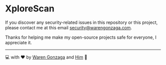# XploreScan

If you discover any security-related issues in this repository or this project, please contact me at this email [security@warengonzaga.com](mailto:security@warengonzaga.com).

Thanks for helping me make my open-source projects safe for everyone, I appreciate it.

---

💻 with ❤️ by [Waren Gonzaga](https://warengonzaga.com) and [Him](https://www.youtube.com/watch?v=HHrxS4diLew&t=44s) 🙏
